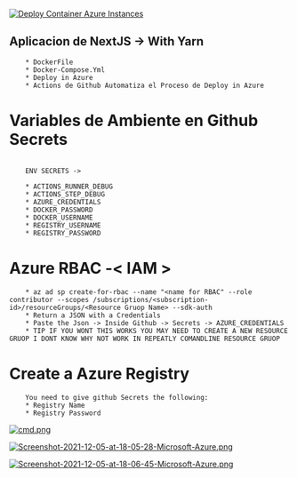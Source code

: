 [![Deploy Container Azure Instances](https://github.com/katchvidal/fuzzy-waddle/actions/workflows/CI.yml/badge.svg?branch=main)](https://github.com/katchvidal/fuzzy-waddle/actions/workflows/CI.yml)

## Aplicacion de NextJS -> With Yarn

```
    * DockerFile
    * Docker-Compose.Yml
    * Deploy in Azure
    * Actions de Github Automatiza el Proceso de Deploy in Azure
```

# Variables de Ambiente en Github Secrets

```

    ENV SECRETS ->

    * ACTIONS_RUNNER_DEBUG
    * ACTIONS_STEP_DEBUG
    * AZURE_CREDENTIALS
    * DOCKER_PASSWORD
    * DOCKER_USERNAME
    * REGISTRY_USERNAME
    * REGISTRY_PASSWORD

```

# Azure RBAC -< IAM >

```
    * az ad sp create-for-rbac --name "<name for RBAC" --role contributor --scopes /subscriptions/<subscription-id>/resourceGroups/<Resource Gruop Name> --sdk-auth
    * Return a JSON with a Credentials
    * Paste the Json -> Inside Github -> Secrets -> AZURE_CREDENTIALS
    * TIP IF YOU WONT THIS WORKS YOU MAY NEED TO CREATE A NEW RESOURCE GRUOP I DONT KNOW WHY NOT WORK IN REPEATLY COMANDLINE RESOURCE GRUOP

```

# Create a Azure Registry

```
    You need to give github Secrets the following:
    * Registry Name
    * Registry Password
```

[![cmd.png](https://i.postimg.cc/RVNn55rW/cmd.png)](https://postimg.cc/BXfvHzn3)

[![Screenshot-2021-12-05-at-18-05-28-Microsoft-Azure.png](https://i.postimg.cc/zv3wcySB/Screenshot-2021-12-05-at-18-05-28-Microsoft-Azure.png)](https://postimg.cc/RJ5n3VY5)

[![Screenshot-2021-12-05-at-18-06-45-Microsoft-Azure.png](https://i.postimg.cc/1RYrNKsN/Screenshot-2021-12-05-at-18-06-45-Microsoft-Azure.png)](https://postimg.cc/xqMzwMk0)
